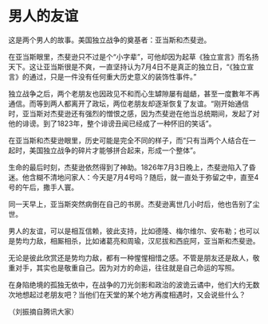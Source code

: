 # 男人的友谊

这是两个男人的故事。美国独立战争的奠基者：亚当斯和杰斐逊。 

在亚当斯眼里，杰斐逊只不过是个“小字辈”，可他却因为起草《独立宣言》而名扬天下。这让亚当斯很是不爽，一直坚持认为7月4日不是真正的独立日，“《独立宣言》的通过，只是一件没有任何重大历史意义的装饰性事件。” 

独立战争之后，两个老朋友也因政见不和而心生罅隙屡有龃龉，甚至一度數年不再通信。而等到两人都离开了政坛，两位老朋友却逐渐恢复了友谊。“刚开始通信时，亚当斯对杰斐逊还有强烈的憎恨之感，因为杰斐逊在他当总统期间，发起了对他的诽谤。到了1823年，整个诽谤丑闻已经成了一种怀旧的笑话”。 

在亚当斯和杰斐逊眼里，历史可能是完全不同的样子，而“只有当两个人结合在一起时，美国独立战争的碎片才能够拼合起来，形成一个整体”。 

生命的最后时刻，杰斐逊依然得到了神助。1826年7月3日晚上，杰斐逊陷入了昏迷。他含糊不清地问家人：今天是7月4号吗？随后，就一直处于弥留之中，直至4号的午后，撒手人寰。 

同一天早上，亚当斯突然病倒在自己的书房。杰斐逊离世几小时后，他也告别了尘世。 

男人的友谊，可以是相互信赖，彼此支持，比如德隆、梅尔维尔、安布勒；也可以是势均力敌，相厮相杀，比如诸葛亮和周瑜，汉尼拔和西庇阿，亚当斯和杰斐逊。 

无论是彼此欣赏还是势均力敌，都有一种惺惺相惜之感。不管是朋友还是敌人，敬重对手，其实也是敬重自己。因为对方的命运，往往就是自己命运的写照。 

在身陷绝境的孤独无依中，在战争的刀光剑影和政治的波诡云谲中，他们大约无数次地想起过老朋友吧？当他们在天堂的某个地方再度相遇时，又会说些什么？ 

（刘振摘自腾讯大家）